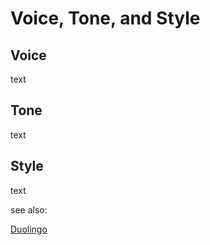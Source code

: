 # Voice, Tone, and Style

## Voice

text

## Tone

text

## Style

text

see also: 

[Duolingo](Duolingo/Duolingo.md)